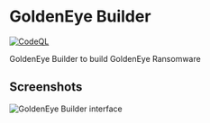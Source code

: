 # GoldenEye Builder
[![CodeQL](https://github.com/Vichingo455/GoldenEye-Builder/actions/workflows/codeql-analysis.yml/badge.svg)](https://github.com/Vichingo455/GoldenEye-Builder/actions/workflows/codeql-analysis.yml)

GoldenEye Builder to build GoldenEye Ransomware

## Screenshots

![GoldenEye Builder interface](https://user-images.githubusercontent.com/59311016/150948136-72f93feb-5f4c-4e64-a358-12b10ba4ada7.png)

